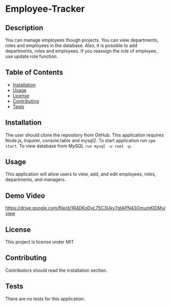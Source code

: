 # Employee-Tracker

## Description 

You can manage employees though projects. You can view departments, roles and employees in the database. Also, it is possible to add departments, roles and employees. If you reassign the role of employee, use update role function.

## Table of Contents
* [Installation](#installation)
* [Usage](#usage)
* [License](#license)
* [Contributing](#contributing)
* [Tests](#tests)

## Installation 
The user should clone the repository from GitHub. This application requires Node.js, Inquirer, console.table and mysql2. To start application run `npm start`. To view database from MySQL `run mysql -u root -p`. 

## Usage 
This application will allow users to view, add, and edit employees, roles, departments, and managers. 

## Demo Video
<https://drive.google.com/file/d/1R4DKoDyL75C3Uky7gtAPN43OmumKIDMy/view>

## License 
This project is license under MIT

## Contributing 
Contributors should read the installation section. 

## Tests
There are no tests for this application. 
